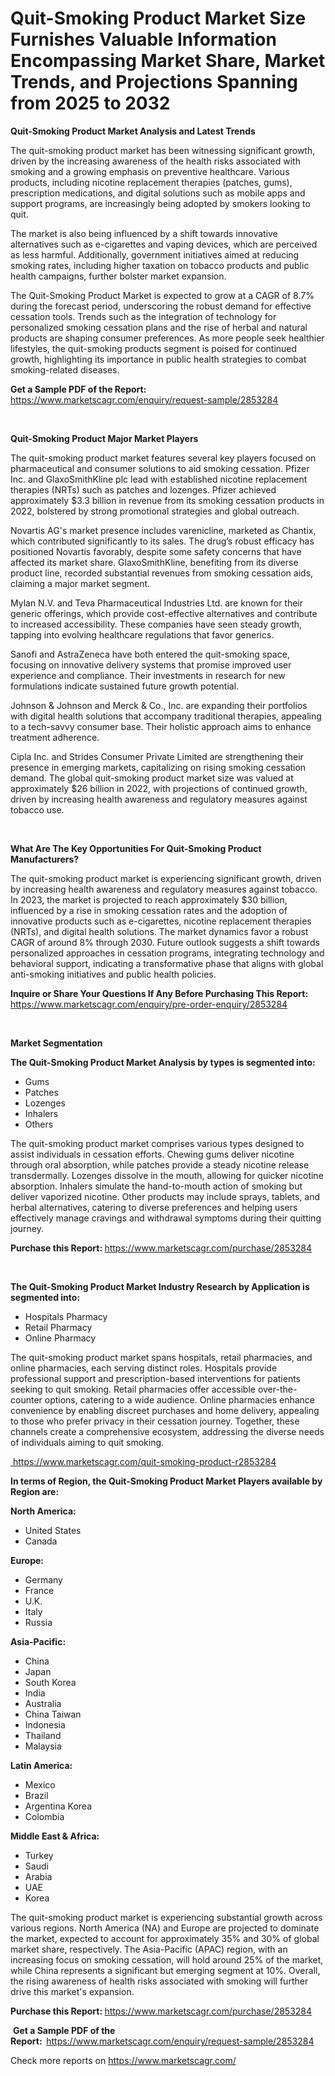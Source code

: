 <p><h1>Quit-Smoking Product Market Size Furnishes Valuable Information Encompassing Market Share, Market Trends, and Projections Spanning from 2025 to 2032</h1></p><p><strong>Quit-Smoking Product Market Analysis and Latest Trends</strong></p>
<p><p>The quit-smoking product market has been witnessing significant growth, driven by the increasing awareness of the health risks associated with smoking and a growing emphasis on preventive healthcare. Various products, including nicotine replacement therapies (patches, gums), prescription medications, and digital solutions such as mobile apps and support programs, are increasingly being adopted by smokers looking to quit. </p><p>The market is also being influenced by a shift towards innovative alternatives such as e-cigarettes and vaping devices, which are perceived as less harmful. Additionally, government initiatives aimed at reducing smoking rates, including higher taxation on tobacco products and public health campaigns, further bolster market expansion.</p><p>The Quit-Smoking Product Market is expected to grow at a CAGR of 8.7% during the forecast period, underscoring the robust demand for effective cessation tools. Trends such as the integration of technology for personalized smoking cessation plans and the rise of herbal and natural products are shaping consumer preferences. As more people seek healthier lifestyles, the quit-smoking products segment is poised for continued growth, highlighting its importance in public health strategies to combat smoking-related diseases.</p></p>
<p><strong>Get a Sample PDF of the Report:&nbsp;</strong> <a href="https://www.marketscagr.com/enquiry/request-sample/2853284?utm_campaign=2941&utm_medium=2&utm_source=Github&utm_content=ia&utm_term=11032025&utm_id=quit-smoking-product">https://www.marketscagr.com/enquiry/request-sample/2853284</a></p>
<p>&nbsp;</p>
<p><strong>Quit-Smoking Product Major Market Players</strong></p>
<p><p>The quit-smoking product market features several key players focused on pharmaceutical and consumer solutions to aid smoking cessation. Pfizer Inc. and GlaxoSmithKline plc lead with established nicotine replacement therapies (NRTs) such as patches and lozenges. Pfizer achieved approximately $3.3 billion in revenue from its smoking cessation products in 2022, bolstered by strong promotional strategies and global outreach. </p><p>Novartis AG's market presence includes varenicline, marketed as Chantix, which contributed significantly to its sales. The drug’s robust efficacy has positioned Novartis favorably, despite some safety concerns that have affected its market share. GlaxoSmithKline, benefiting from its diverse product line, recorded substantial revenues from smoking cessation aids, claiming a major market segment.</p><p>Mylan N.V. and Teva Pharmaceutical Industries Ltd. are known for their generic offerings, which provide cost-effective alternatives and contribute to increased accessibility. These companies have seen steady growth, tapping into evolving healthcare regulations that favor generics.</p><p>Sanofi and AstraZeneca have both entered the quit-smoking space, focusing on innovative delivery systems that promise improved user experience and compliance. Their investments in research for new formulations indicate sustained future growth potential.</p><p>Johnson & Johnson and Merck & Co., Inc. are expanding their portfolios with digital health solutions that accompany traditional therapies, appealing to a tech-savvy consumer base. Their holistic approach aims to enhance treatment adherence.</p><p>Cipla Inc. and Strides Consumer Private Limited are strengthening their presence in emerging markets, capitalizing on rising smoking cessation demand. The global quit-smoking product market size was valued at approximately $26 billion in 2022, with projections of continued growth, driven by increasing health awareness and regulatory measures against tobacco use.</p></p>
<p>&nbsp;</p>
<p><strong>What Are The Key Opportunities For Quit-Smoking Product Manufacturers?</strong></p>
<p><p>The quit-smoking product market is experiencing significant growth, driven by increasing health awareness and regulatory measures against tobacco. In 2023, the market is projected to reach approximately $30 billion, influenced by a rise in smoking cessation rates and the adoption of innovative products such as e-cigarettes, nicotine replacement therapies (NRTs), and digital health solutions. The market dynamics favor a robust CAGR of around 8% through 2030. Future outlook suggests a shift towards personalized approaches in cessation programs, integrating technology and behavioral support, indicating a transformative phase that aligns with global anti-smoking initiatives and public health policies.</p></p>
<p><strong>Inquire or Share Your Questions If Any Before Purchasing This Report:</strong> <a href="https://www.marketscagr.com/enquiry/pre-order-enquiry/2853284?utm_campaign=2941&utm_medium=2&utm_source=Github&utm_content=ia&utm_term=11032025&utm_id=quit-smoking-product">https://www.marketscagr.com/enquiry/pre-order-enquiry/2853284</a></p>
<p>&nbsp;</p>
<p><strong>Market Segmentation</strong></p>
<p><strong>The Quit-Smoking Product Market Analysis by types is segmented into:</strong></p>
<p><ul><li>Gums</li><li>Patches</li><li>Lozenges</li><li>Inhalers</li><li>Others</li></ul></p>
<p><p>The quit-smoking product market comprises various types designed to assist individuals in cessation efforts. Chewing gums deliver nicotine through oral absorption, while patches provide a steady nicotine release transdermally. Lozenges dissolve in the mouth, allowing for quicker nicotine absorption. Inhalers simulate the hand-to-mouth action of smoking but deliver vaporized nicotine. Other products may include sprays, tablets, and herbal alternatives, catering to diverse preferences and helping users effectively manage cravings and withdrawal symptoms during their quitting journey.</p></p>
<p><strong>Purchase this Report:&nbsp;</strong><a href="https://www.marketscagr.com/purchase/2853284?utm_campaign=2941&utm_medium=2&utm_source=Github&utm_content=ia&utm_term=11032025&utm_id=quit-smoking-product">https://www.marketscagr.com/purchase/2853284</a></p>
<p>&nbsp;</p>
<p><strong>The Quit-Smoking Product Market Industry Research by Application is segmented into:</strong></p>
<p><ul><li>Hospitals Pharmacy</li><li>Retail Pharmacy</li><li>Online Pharmacy</li></ul></p>
<p><p>The quit-smoking product market spans hospitals, retail pharmacies, and online pharmacies, each serving distinct roles. Hospitals provide professional support and prescription-based interventions for patients seeking to quit smoking. Retail pharmacies offer accessible over-the-counter options, catering to a wide audience. Online pharmacies enhance convenience by enabling discreet purchases and home delivery, appealing to those who prefer privacy in their cessation journey. Together, these channels create a comprehensive ecosystem, addressing the diverse needs of individuals aiming to quit smoking.</p></p>
<p><a href="https://www.marketscagr.com/quit-smoking-product-r2853284?utm_campaign=2941&utm_medium=2&utm_source=Github&utm_content=ia&utm_term=11032025&utm_id=quit-smoking-product">&nbsp;https://www.marketscagr.com/quit-smoking-product-r2853284</a></p>
<p><strong>In terms of Region, the Quit-Smoking Product Market Players available by Region are:</strong></p>
<p>
    <p> <strong> North America: </strong>
        <ul>
            <li>United States</li>
            <li>Canada</li>
        </ul>
        </p> 
    <p> <strong> Europe: </strong>
        <ul>
            <li>Germany</li>
            <li>France</li>
            <li>U.K.</li>
            <li>Italy</li>
            <li>Russia</li>
        </ul>
        </p> 
    <p> <strong> Asia-Pacific: </strong>
        <ul>
            <li>China</li>
            <li>Japan</li>
            <li>South Korea</li>
            <li>India</li>
            <li>Australia</li>
            <li>China Taiwan</li>
            <li>Indonesia</li>
            <li>Thailand</li>
            <li>Malaysia</li>
        </ul>
        </p> 
    <p> <strong> Latin America: </strong>
        <ul>
            <li>Mexico</li>
            <li>Brazil</li>
            <li>Argentina Korea</li>
            <li>Colombia</li>
        </ul>
        </p> 
    <p> <strong> Middle East & Africa: </strong>
        <ul>
            <li>Turkey</li>
            <li>Saudi</li>
            <li>Arabia</li>
            <li>UAE</li>
            <li>Korea</li>
        </ul>
    </p>
    </p>
<p><p>The quit-smoking product market is experiencing substantial growth across various regions. North America (NA) and Europe are projected to dominate the market, expected to account for approximately 35% and 30% of global market share, respectively. The Asia-Pacific (APAC) region, with an increasing focus on smoking cessation, will hold around 25% of the market, while China represents a significant but emerging segment at 10%. Overall, the rising awareness of health risks associated with smoking will further drive this market's expansion.</p></p>
<p><strong>Purchase this Report: </strong><a href="https://www.marketscagr.com/purchase/2853284?utm_campaign=2941&utm_medium=2&utm_source=Github&utm_content=ia&utm_term=11032025&utm_id=quit-smoking-product">https://www.marketscagr.com/purchase/2853284</a></p>
<p>&nbsp;<strong>Get a Sample PDF of the Report:&nbsp;&nbsp;</strong><a href="https://www.marketscagr.com/enquiry/request-sample/2853284?utm_campaign=2941&utm_medium=2&utm_source=Github&utm_content=ia&utm_term=11032025&utm_id=quit-smoking-product">https://www.marketscagr.com/enquiry/request-sample/2853284</a></p>
<p><strong></strong></p>
<p>Check more reports on <a href="https://www.marketscagr.com/?utm_campaign=2941&utm_medium=2&utm_source=Github&utm_content=ia&utm_term=11032025&utm_id=quit-smoking-product">https://www.marketscagr.com/</a></p>
